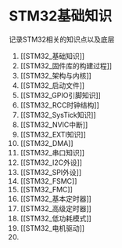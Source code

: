 # STM32基础知识
记录STM32相关的知识点以及底层
1. [[STM32_基础知识]]
2. [[STM32_固件库的构建过程]]
3. [[STM32_架构与内核]]
4. [[STM32_启动文件]]
5. [[STM32_GPIO引脚知识]]
6. [[STM32_RCC时钟结构]]
7. [[STM32_SysTick知识]]
8. [[STM32_NVIC中断]]
9. [[STM32_EXTI知识]]
10. [[STM32_DMA]]
11. [[STM32_串口知识]]
12. [[STM32_I2C外设]]
13. [[STM32_SPI外设]]
14. [[STM32_FSMC]]
15. [[STM32_FMC]]
16. [[STM32_基本定时器]]
17. [[STM32_高级定时器]]
18. [[STM32_低功耗模式]]
19. [[STM32_电机驱动]]
20. 